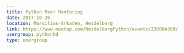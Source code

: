 ```yaml
---
title: Python Peer Mentoring
date: 2017-10-26
location: Marsilius-Arkaden, Heidelberg
link: https://www.meetup.com/HeidelbergPython/events/238004369/
usergroup: pythonhd
type: usergroup
---
```

